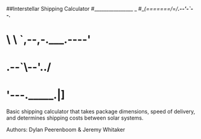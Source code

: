##Interstellar Shipping Calculator
#________________        _
#\__(=======/_=_/____.--'-`--.___
#          \ \   `,--,-.___.----'
#        .--`\\--'../
#       '---._____.|]

Basic shipping calculator that takes package dimensions, speed of delivery, and determines shipping costs between solar systems.

Authors: Dylan Peerenboom & Jeremy Whitaker
